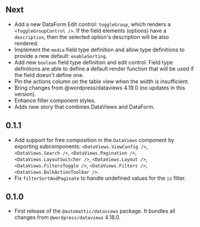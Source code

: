 <!-- This file lists the modifications done to the base package `@wordpress/dataviews` that are published under `@automattic/dataviews`. -->

## Next

- Add a new DataForm Edit control: `toggleGroup`, which renders a `<ToggleGroupControl />`. If the field elements (options) have a `description`, then the selected option's description will be also rendered.
- Implement the `media` field type definition and allow type definitions to provide a new default: `enableSorting`.
- Add new `boolean` field type definition and edit control. Field type definitions are able to define a default render function that will be used if the field doesn't define one.
- Pin the actions column on the table view when the width is insufficient.
- Bring changes from @wordpress/dataviews 4.19.0 (no updates in this version).
- Enhance filter component styles.
- Adds new story that combines DataViews and DataForm.

## 0.1.1

- Add support for free composition in the `DataViews` component by exporting subcomponents: `<DataViews.ViewConfig />`, `<DataViews.Search />`, `<DataViews.Pagination />`, `<DataViews.LayoutSwitcher />`, `<DataViews.Layout />`, `<DataViews.FiltersToggle />`, `<DataViews.Filters />`, `<DataViews.BulkActionToolbar />`.
- Fix `filterSortAndPaginate` to handle undefined values for the `is` filter.

## 0.1.0

- First release of the `@automattic/dataviews` package. It bundles all changes from `@wordpress/dataviews` 4.18.0.
